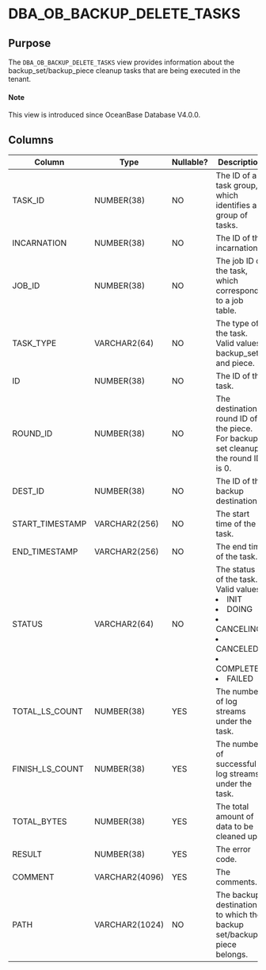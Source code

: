 # DBA_OB_BACKUP_DELETE_TASKS

## Purpose

The `DBA_OB_BACKUP_DELETE_TASKS` view provides information about the backup_set/backup_piece cleanup tasks that are being executed in the tenant.

<main id="notice" type='explain'>
  <h4>Note</h4>
  <p>This view is introduced since OceanBase Database V4.0.0. </p>
</main>

## Columns

| Column | Type | Nullable? | Description |
| --- | --- | --- | --- |
| TASK_ID | NUMBER(38) | NO | The ID of a task group, which identifies a group of tasks. |
| INCARNATION | NUMBER(38) | NO | The ID of the incarnation. |
| JOB_ID | NUMBER(38) | NO | The job ID of the task, which corresponds to a job table. |
| TASK_TYPE | VARCHAR2(64) | NO | The type of the task. Valid values: backup_set and piece. |
| ID | NUMBER(38) | NO | The ID of the task. |
| ROUND_ID | NUMBER(38) | NO | The destination round ID of the piece. For backup set cleanup, the round ID is 0. |
| DEST_ID | NUMBER(38) | NO | The ID of the backup destination. |
| START_TIMESTAMP | VARCHAR2(256) | NO | The start time of the task. |
| END_TIMESTAMP | VARCHAR2(256) | NO | The end time of the task. |
| STATUS | VARCHAR2(64) | NO | The status of the task. Valid values:<li>INIT<li>DOING<li>CANCELING<li>CANCELED<li>COMPLETED<li>FAILED |
| TOTAL_LS_COUNT | NUMBER(38) | YES | The number of log streams under the task. |
| FINISH_LS_COUNT | NUMBER(38) | YES | The number of successful log streams under the task. |
| TOTAL_BYTES | NUMBER(38) | YES | The total amount of data to be cleaned up. |
| RESULT | NUMBER(38) | YES | The error code. |
| COMMENT | VARCHAR2(4096) | YES | The comments. |
| PATH | VARCHAR2(1024) | NO | The backup destination to which the backup set/backup piece belongs. |
